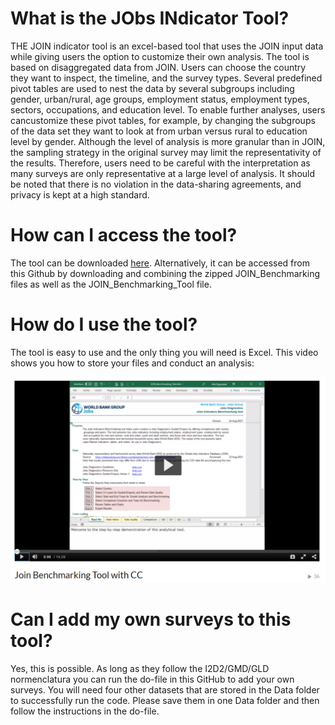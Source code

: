 # What is the JObs INdicator Tool? 

THE JOIN indicator tool is an excel-based tool that uses the JOIN input data while giving users the option to customize their own analysis. The tool is based on disaggregated data from JOIN. Users can choose the country they want to inspect, the timeline, and the survey types. Several predefined pivot tables are used to nest the data by several subgroups including gender, urban/rural, age groups, employment status, employment types, sectors, occupations, and education level. To enable further analyses, users cancustomize these pivot tables, for example, by changing the subgroups of the data set they want to look at from urban versus rural to education level by gender. Although the level of analysis
is more granular than in JOIN, the sampling strategy in the original survey may limit the representativity of the results. Therefore, users need to be careful with the interpretation as many surveys are only representative at a large level of analysis. It should be noted that there is no violation in the data-sharing
agreements, and privacy is kept at a high standard. 

# How can I access the tool? 

The tool can be downloaded [here](https://development-data-hub-s3-public.s3.amazonaws.com/ddhfiles/160361/join_benchmarking_tool.zip). 
Alternatively, it can be accessed from this Github by downloading and combining the zipped JOIN_Benchmarking files as well as the JOIN_Benchmarking_Tool file. 

# How do I use the tool? 

The tool is easy to use and the only thing you will need is Excel. This video shows you how to store your files and conduct an analysis: 

[![Watch the video](Images/Preview.PNG)](https://1930181.mediaspace.kaltura.com/media/Join+Benchmarking+Tool+with+CC/1_tazfpke3/29528271)


# Can I add my own surveys to this tool? 
Yes, this is possible. As long as they follow the I2D2/GMD/GLD normenclatura you can run the do-file in this GitHub to add your own surveys. You will need four other datasets that are stored in the Data folder to successfully run the code. Please save them in one Data folder and then follow the instructions in the do-file. 
